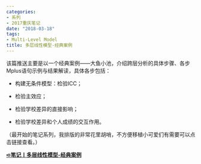 ```yaml
---
categories:
- 系列
- 2017重庆笔记
date: "2018-03-18"
tags:
- Multi-Level Model
title: 多层线性模型-经典案例
---
```

该篇推送主要是以一个经典案例——大鱼小池，介绍跨层分析的具体步骤、各步Mplus语句示例与结果解读，具体各步包括：

<!--more-->

- 构建无条件模型：检验ICC；

- 检验主效应；

- 检验学校差异的直接影响；

- 检验学校差异和个人成绩的交互作用。

（最开始的笔记系列，我排版的非常花里胡哨，不方便移植小可爱们有需要可以点击链接查看。）

[**➪笔记丨多层线性模型-经典案例**](https://mp.weixin.qq.com/s?__biz=MzIwMDk1OTM2OQ==&mid=2247484216&idx=1&sn=98194aef5d09c5e64af9f62e1899ee22&chksm=96f477dea183fec83c3c361167ffa5012fb65319ed71687278809244b9030025b7a206dd0b9d&token=1412599005&lang=zh_CN&scene=21#wechat_redirect)
